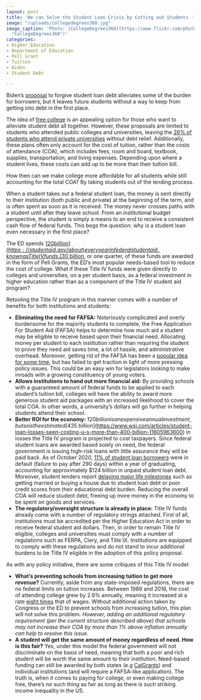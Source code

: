 ```yaml
---
layout: post
title: 'We can Solve the Student Loan Crisis by Cutting out Students '
image: "/uploads/collegedegrees360.jpg"
image_caption: 'Photo: [CollegeDegrees360](https://www.flickr.com/photos/83633410@N07/
  "CollegeDegrees360")'
categories:
- Higher Education
- Department of Education
- Pell Grant
- Tuition
- Biden
- Student Debt

---
```

Biden’s [proposal](https://www.nytimes.com/2020/11/18/upshot/student-debt-forgiveness-biden.html) to forgive student loan debt  alleviates some of the burden for borrowers, but it leaves future students without a way to keep from getting into debt in the first place.

The idea of [free college](https://blogs.edweek.org/edweek/high_school_and_beyond/2019/05/4_things_you_need_to_know_about_free_college_proposals.html) is an appealing option for those who want to alleviate student debt all together. However, these proposals are limited to students who attended public colleges and universities, leaving the [26% of students who attend private universities](https://educationdata.org/college-enrollment-statistics) without debt relief. Additionally, these plans often only account for the cost of tuition, rather than the costs of attendance (COA), which includes fees, room and board, textbook, supplies, transportation, and living expenses. Depending upon where a student lives, these costs can add up to be more than their tuition bill.

How then can we make college more affordable for all students while still accounting for the total COA? By taking students out of the lending process.

When a student takes out a federal student loan, the money is sent directly to their institution (both public and private) at the beginning of the term, and is often spent as soon as it is received. The money never crosses paths with a student until after they leave school. From an institutional budget perspective, the student is simply a means to an end to receive a consistent cash flow of federal funds. This begs the question: why is a student loan even necessary in the first place?

The ED spends [$120 billion](https://studentaid.gov/about) every year in federal student aid, known as Title IV funds. [$30 billion](https://www.statista.com/statistics/235374/expenditure-on-federal-pell-grants-in-the-us/), or one quarter, of these funds are awarded in the form of Pell Grants, the ED’s most popular needs-based tool to reduce the cost of college. What if these Title IV funds were given directly to colleges and universities, on a per student basis, as a federal investment in higher education rather than as a component of the Title IV student aid program?

Retooling the Title IV program in this manner comes with a number of benefits for both institutions and students:

* **Eliminating the need for FAFSA:** Notoriously complicated and overly burdensome for the majority students to complete, the Free Application For Student Aid (FAFSA) helps to determine how much aid a student may be eligible to receive based upon their financial need. Allocating money per student to each institution rather than requiring the student to prove they need aid saves time, a lot of hassle, and administrative overhead. Moreover, getting rid of the FAFSA has been a [popular idea for some time](https://www.nytimes.com/2015/08/23/upshot/fafsa-follies-to-gain-a-student-eliminate-a-form.html?rref=upshot), but has failed to get traction in light of more pressing policy issues. This could be an easy win for legislators looking to make inroads with a growing constituency of young voters.
* **Allows institutions to hand out more financial aid:** By providing schools with a guaranteed amount of federal funds to be applied to each student’s tuition bill, colleges will have the ability to award more generous student aid packages with an increased likelihood to cover the total COA. In other words, a university’s dollars will go further in helping students attend their school.
* **Better ROI for the economy:** $120 billion is an expensive annual investment, but so is the estimated [$435 billion](https://www.wsj.com/articles/student-loan-losses-seen-costing-u-s-more-than-400-billion-11605963600) in losses the Title IV program is projected to cost taxpayers. Since federal student loans are awarded based solely on need, the federal government is issuing high-risk loans with little assurance they will be paid back. As of October 2020, [11% of student loan borrowers](https://educationdata.org/student-loan-default-rate) were in default (failure to pay after 290 days) within a year of graduating, accounting for approximately $124 billion in unpaid student loan debt. Moreover, student lenders report [delaying major life milestones](https://www.cnbc.com/2019/03/01/suvery-finds-more-people-put-off-home-buying-due-to-student-debt.html) such as getting married or buying a house due to student loan debt or poor credit scores from their educational debt burden. Reducing the overall COA will reduce student debt, freeing up more money in the economy to be spent on goods and services.
* **The regulatory/oversight structure is already in place:** Title IV funds already come with a number of regulatory strings attached. First of all, institutions must be accredited per the Higher Education Act in order to receive federal student aid dollars. Then, in order to remain Title IV eligible, colleges and universities must comply with a number of regulations such as FERPA, Clery, and Title IX. Institutions are equipped to comply with these regulations and do not stand to incur additional burdens to be Title IV eligible in the adoption of this policy proposal.

As with any policy initiative, there are some critiques of this Title IV model:

* **What’s preventing schools from increasing tuition to get more revenue?** Currently, aside from any state-imposed regulations, there are no federal limits on tuition increases. Between 1989 and 2016, the cost of attending college grew by 2.6% annually, meaning it increased at a rate [eight times](https://www.cnbc.com/2019/03/01/suvery-finds-more-people-put-off-home-buying-due-to-student-debt.html) that of wages. Without additional action taken by Congress or the ED to prevent schools from increasing tuition, this plan will not solve this problem. _However, adding an additional regulatory requirement (per the current structure described above) that schools may not increase their COA by more than 1% above inflation annually can help to resolve this issue._
* **A student will get the same amount of money regardless of need. How is this fair?** Yes, under this model the federal government will not discriminate on the basis of need, meaning that both a poor and rich student will be worth the same amount to their institution. Need-based funding can still be awarded by both states (e.g [CalGrants](https://www.csac.ca.gov/post/what-cal-grant-award)) and individual institutions (and will require a FAFSA-like application). The truth is, when it comes to paying for college, or even making college free, there’s no such thing as fair as long as there is such striking income inequality in the US.